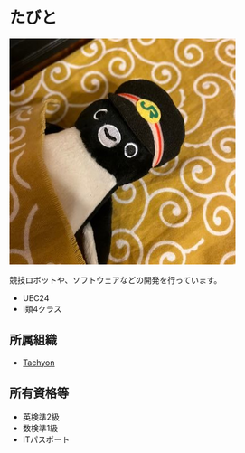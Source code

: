 # たびと
![](./tabito1419.jpg)

競技ロボットや、ソフトウェアなどの開発を行っています。

- UEC24
- I類4クラス

## 所属組織
- [Tachyon](https://tabitostudio.github.io/)

## 所有資格等
- 英検準2級
- 数検準1級
- ITパスポート